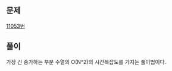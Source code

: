 ## 문제
[11053번](https://www.acmicpc.net/problem/11053)

## 풀이
가장 긴 증가하는 부분 수열의 O(N^2)의 시간복잡도를 가지는 풀이법이다.

